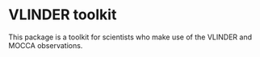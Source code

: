 # VLINDER toolkit

This package is a toolkit for scientists who make use of the VLINDER and MOCCA observations. 